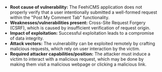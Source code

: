 - **Root cause of vulnerability:** The FeehiCMS application does not properly verify that a user intentionally submitted a well-formed request within the "Post My Comment Tab" functionality.
- **Weaknesses/vulnerabilities present:** Cross-Site Request Forgery (CSRF), which is caused by insufficient verification of request origin.
- **Impact of exploitation:** Successful exploitation leads to a compromise of data integrity.
- **Attack vectors:** The vulnerability can be exploited remotely by crafting malicious requests, which rely on user interaction by the victim.
- **Required attacker capabilities/position:** The attacker must induce a victim to interact with a malicious request, which may be done by making them visit a malicious webpage or clicking a malicious link.